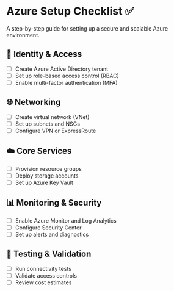 # Azure Setup Checklist ✅

A step-by-step guide for setting up a secure and scalable Azure environment.

## 🔐 Identity & Access
- [ ] Create Azure Active Directory tenant
- [ ] Set up role-based access control (RBAC)
- [ ] Enable multi-factor authentication (MFA)

## 🌐 Networking
- [ ] Create virtual network (VNet)
- [ ] Set up subnets and NSGs
- [ ] Configure VPN or ExpressRoute

## ☁️ Core Services
- [ ] Provision resource groups
- [ ] Deploy storage accounts
- [ ] Set up Azure Key Vault

## 📊 Monitoring & Security
- [ ] Enable Azure Monitor and Log Analytics
- [ ] Configure Security Center
- [ ] Set up alerts and diagnostics

## 🧪 Testing & Validation
- [ ] Run connectivity tests
- [ ] Validate access controls
- [ ] Review cost estimates
